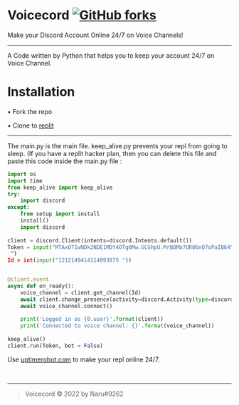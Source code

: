 # Voicecord [![GitHub forks](https://img.shields.io/github/forks/Naru7/Voicecord)](https://github.com/Naru7/Voicecord/network)
Make your Discord Account Online 24/7 on Voice Channels!

----

A Code written by Python that helps you to keep your account 24/7 on Voice Channel.

# Installation

• Fork the repo

• Clone to [replit](https://replit.com)

---

The main.py is the main file. keep_alive.py prevents your repl from going to sleep. (If you have a replit hacker plan, then you can delete this file and paste this code inside the main.py file :
</br>

```py
import os
import time
from keep_alive import keep_alive
try:
	import discord
except:
	from setup import install
	install()
	import discord
    
client = discord.Client(intents=discord.Intents.default())
Token = input("MTAxOTIwNDk2NDE1MDY4OTg0Mw.GCGhpU.MrBOMb7UR06nO7oPaIB64Y2paxso-d4P_MdP-k
 ")
Id = int(input("1212149414114893875 "))


@client.event
async def on_ready():
    voice_channel = client.get_channel(Id) 
    await client.change_presence(activity=discord.Activity(type=discord.ActivityType.listening, name="Lofi"))
    await voice_channel.connect()
  
    print('Logged in as {0.user}'.format(client))
    print('Connected to voice channel: {}'.format(voice_channel))
    
keep_alive()
client.run(Token, bot = False)

```

Use [uptimerobot.com](https://uptimerobot.com) to make your repl online 24/7.

</br>

----

>Voicecord © 2022 by Naru#9262
